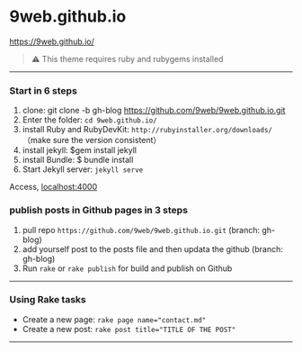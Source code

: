 # 9web.github.io
https://9web.github.io/
> :warning:
  This theme requires ruby and rubygems installed

---

### Start in 6 steps

1. clone: git clone -b gh-blog https://github.com/9web/9web.github.io.git
2. Enter the folder: `cd 9web.github.io/`
3. install Ruby and RubyDevKit: `http://rubyinstaller.org/downloads/`
   （make sure the version consistent）
4. install jekyll: $gem install jekyll
5. install Bundle: $ bundle install
6. Start Jekyll server: `jekyll serve`

Access, [localhost:4000](http://localhost:4000/)

### publish posts in Github pages in 3 steps

1. pull repo `https://github.com/9web/9web.github.io.git`            (branch: gh-blog)
2. add yourself post to the posts file and then updata the github    (branch: gh-blog)
3. Run `rake` or `rake publish` for build and publish on Github

---

### Using Rake tasks

* Create a new page: `rake page name="contact.md"`
* Create a new post: `rake post title="TITLE OF THE POST"`

---


